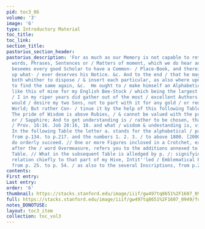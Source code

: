```yaml
---
pid: toc3_06
volume: '3'
image: '6'
type: Introductory Material
toc_title: 
toc_link: 
section_title: 
pastorius_section_header: 
pastorius_description: 'For as much as our Memory is not capable to retain / all remarkable
  words, Phrases, Sentences or / Matters of moment, which we do hear and read, / It
  beseems every good Scholar to have a Common- / Place-Book, and therein to treasure
  up what- / ever deserves his Notice. &c. And to the end / that he may readily know,
  both whither to dispose / & insert each particular, as also where upon / occasion
  to find the same again, &c.  He ought to / make himself an Alphabetical Index /
  like this of mine for my English Bee-Stock / which being the largest and best Manuscript,
  / I in my riper years did gather out of the most / excellent Authors thereunto prefixed,
  would / desire my two Sons, not to part with it for any gold / or red Dust of this
  World; But rather Con- / tinue it by the help of this following Table. / Because,
  The pride of Wisdom is above Rubies, / & cannot be valued with the precious Onyx
  or / Sapphire; And to get understanding is / rather to be chosen, than Silver. &c.
  / Prov. 16:16. Job 28:16, 18. and what / wisdom & undestanding is, vid. x. 28. //
  In the following Table the letter a. stands for the alphabetical / part of the Hive
  from p.134. to p.217. and the numbers 1. 2. 3. / to above 1800. [2000.] from thence
  do orderly succeed. // One or more Figures inclosed in a Crotchet, ex. gr. [.1.]
  after the / word Overmeasure, refers you to the additions annexed to the Alphabetical
  Table. // What in the subsequent Table is alledged by p. /: signifying Page / hath
  relation chiefly to that part of my Hive, Intit''led / Emblematical Recreations,
  from p. 25. to p. 54. / as also to the several Inscriptions, from p.2. &c.'
contents: 
First entry: 
Last entry: 
order: '6'
thumbnail: https://stacks.stanford.edu/image/iiif/gw497tq8651%2F1607_0949/full/100,/0/default.jpg
full: https://stacks.stanford.edu/image/iiif/gw497tq8651%2F1607_0949/full/full/0/default.jpg
notes_DONOTUSE: 
layout: toc3_item
collection: toc_vol3
---
```

